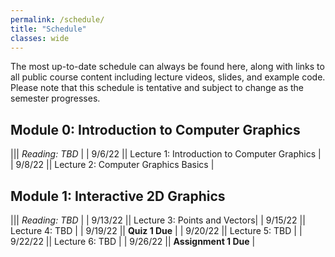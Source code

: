 ```yaml
---
permalink: /schedule/
title: "Schedule"
classes: wide
---
```


The most up-to-date schedule can always be found here, along with links to all public course content including lecture videos, slides, and example code.  Please note that this schedule is tentative and subject to change as the semester progresses.

## Module 0: Introduction to Computer Graphics

||| *Reading: TBD* |
| 9/6/22 || Lecture 1: Introduction to Computer Graphics |
| 9/8/22 || Lecture 2: Computer Graphics Basics |

## Module 1: Interactive 2D Graphics

||| *Reading: TBD* |
| 9/13/22 || Lecture 3: Points and Vectors|
| 9/15/22 || Lecture 4: TBD |
| 9/19/22 || **Quiz 1 Due** |
| 9/20/22 || Lecture 5: TBD |
| 9/22/22 || Lecture 6: TBD |
| 9/26/22 || **Assignment 1 Due** |
